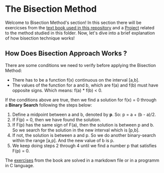 # The Bisection Method

Welcome to Bisection Method's section! In this section there will be exercicses from the [text book used in this repository](https://drive.google.com/file/d/1qTyRvL0rwDiC3Ki8AEHKxQVENtCQenei/view?usp=sharing)
and a [Project](projectSection01/) related to the method studied in this folder. Now, let's dive into a brief explanation of how bisection technique works!

## How Does Bisection Approach Works ?
There are some conditions we need to verify before applying the Bisection Method:
  - There has to be a function f(x) continuous on the interval [a,b].
  - The values of the function for a and b, which are f(a) and f(b) must have opposite signs. Which means: f(a) * f(b) < 0.

If the conditions above are true, then we find a solution for f(x) = 0 through a **Binary Search** following the steps below:
  1. Define a midpoint between a and b, denoted by **p**. So: p = a + (b - a)/2.
  2. If F(p) = 0, then we have found the solution.
  3. If F(p) has the same sign of F(a), then the solution is between p and b. So we search for the solution in the new interval which is [p,b].
  4. If not, the solution is between a and p. So we do another binary-search within the range [a,p]. And the new value of b is p.
  5. We keep doing steps 2 through 4 until we find a number p that satisfies F(p) = 0.

The [exercises](exercises/) from the book are solved in a markdown file or in a programm in C language.
